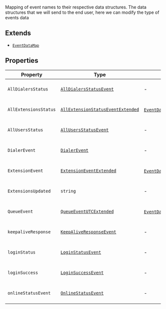 Mapping of event names to their respective data structures.
The data structures that we will send to the end user, here we can modify the type of events data

## Extends

- [`EventDataMap`](EventDataMap.md)

## Properties

| Property | Type | Overrides | Inherited from | Defined in |
| ------ | ------ | ------ | ------ | ------ |
| `AllDialersStatus` | [`AllDialersStatusEvent`](../type-aliases/AllDialersStatusEvent.md) | - | [`EventDataMap`](EventDataMap.md).`AllDialersStatus` | voicenter-events-sdk.d.ts:272 |
| `AllExtensionsStatus` | [`AllExtensionStatusEventExtended`](AllExtensionStatusEventExtended.md) | [`EventDataMap`](EventDataMap.md).`AllExtensionsStatus` | - | voicenter-events-sdk.d.ts:290 |
| `AllUsersStatus` | [`AllUsersStatusEvent`](../type-aliases/AllUsersStatusEvent.md) | - | [`EventDataMap`](EventDataMap.md).`AllUsersStatus` | voicenter-events-sdk.d.ts:273 |
| `DialerEvent` | [`DialerEvent`](../type-aliases/DialerEvent.md) | - | [`EventDataMap`](EventDataMap.md).`DialerEvent` | voicenter-events-sdk.d.ts:276 |
| `ExtensionEvent` | [`ExtensionEventExtended`](../type-aliases/ExtensionEventExtended.md) | [`EventDataMap`](EventDataMap.md).`ExtensionEvent` | - | voicenter-events-sdk.d.ts:289 |
| `ExtensionsUpdated` | `string` | - | [`EventDataMap`](EventDataMap.md).`ExtensionsUpdated` | voicenter-events-sdk.d.ts:281 |
| `QueueEvent` | [`QueueEventUTCExtended`](QueueEventUTCExtended.md) | [`EventDataMap`](EventDataMap.md).`QueueEvent` | - | voicenter-events-sdk.d.ts:291 |
| `keepaliveResponse` | [`KeepAliveResponseEvent`](../type-aliases/KeepAliveResponseEvent.md) | - | [`EventDataMap`](EventDataMap.md).`keepaliveResponse` | voicenter-events-sdk.d.ts:279 |
| `loginStatus` | [`LoginStatusEvent`](../type-aliases/LoginStatusEvent.md) | - | [`EventDataMap`](EventDataMap.md).`loginStatus` | voicenter-events-sdk.d.ts:278 |
| `loginSuccess` | [`LoginSuccessEvent`](../type-aliases/LoginSuccessEvent.md) | - | [`EventDataMap`](EventDataMap.md).`loginSuccess` | voicenter-events-sdk.d.ts:277 |
| `onlineStatusEvent` | [`OnlineStatusEvent`](../type-aliases/OnlineStatusEvent.md) | - | [`EventDataMap`](EventDataMap.md).`onlineStatusEvent` | voicenter-events-sdk.d.ts:280 |
